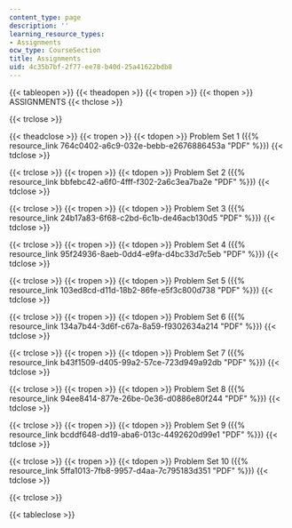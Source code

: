 ```yaml
---
content_type: page
description: ''
learning_resource_types:
- Assignments
ocw_type: CourseSection
title: Assignments
uid: 4c35b7bf-2f77-ee78-b40d-25a41622bdb8
---
```


{{< tableopen >}}
{{< theadopen >}}
{{< tropen >}}
{{< thopen >}}
ASSIGNMENTS
{{< thclose >}}

{{< trclose >}}

{{< theadclose >}}
{{< tropen >}}
{{< tdopen >}}
Problem Set 1 ({{% resource_link 764c0402-a6c9-032e-bebb-e2676886453a "PDF" %}})
{{< tdclose >}}

{{< trclose >}}
{{< tropen >}}
{{< tdopen >}}
Problem Set 2 ({{% resource_link bbfebc42-a6f0-4fff-f302-2a6c3ea7ba2e "PDF" %}})
{{< tdclose >}}

{{< trclose >}}
{{< tropen >}}
{{< tdopen >}}
Problem Set 3 ({{% resource_link 24b17a83-6f68-c2bd-6c1b-de46acb130d5 "PDF" %}})
{{< tdclose >}}

{{< trclose >}}
{{< tropen >}}
{{< tdopen >}}
Problem Set 4 ({{% resource_link 95f24936-8aeb-0dd4-e9fa-d4bc33d7c5eb "PDF" %}})
{{< tdclose >}}

{{< trclose >}}
{{< tropen >}}
{{< tdopen >}}
Problem Set 5 ({{% resource_link 103ed8cd-d11d-18b2-86fe-e5f3c800d738 "PDF" %}})
{{< tdclose >}}

{{< trclose >}}
{{< tropen >}}
{{< tdopen >}}
Problem Set 6 ({{% resource_link 134a7b44-3d6f-c67a-8a59-f9302634a214 "PDF" %}})
{{< tdclose >}}

{{< trclose >}}
{{< tropen >}}
{{< tdopen >}}
Problem Set 7 ({{% resource_link b43f1509-d405-99a2-57ce-723d949a92db "PDF" %}})
{{< tdclose >}}

{{< trclose >}}
{{< tropen >}}
{{< tdopen >}}
Problem Set 8 ({{% resource_link 94ee8414-877e-26be-0e36-d0886e80f244 "PDF" %}})
{{< tdclose >}}

{{< trclose >}}
{{< tropen >}}
{{< tdopen >}}
Problem Set 9 ({{% resource_link bcddf648-dd19-aba6-013c-4492620d99e1 "PDF" %}})
{{< tdclose >}}

{{< trclose >}}
{{< tropen >}}
{{< tdopen >}}
Problem Set 10 ({{% resource_link 5ffa1013-7fb8-9957-d4aa-7c795183d351 "PDF" %}})
{{< tdclose >}}

{{< trclose >}}

{{< tableclose >}}